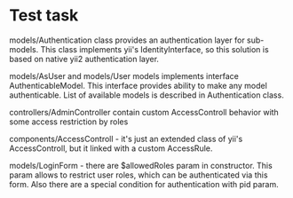 Test task
============================

models/Authentication class provides an authentication layer for sub-models. This class implements yii's IdentityInterface, so this solution is based on native yii2 authentication layer.

models/AsUser and models/User models implements interface AuthenticableModel. This interface provides ability to make any model authenticable. List of available models is described in Authentication class.

controllers/AdminController contain custom AccessControll behavior with some access restriction by roles

components/AccessControll - it's just an extended class of yii's AccessControll, but it linked with a custom AccessRule.

models/LoginForm - there are $allowedRoles param in constructor. This param allows to restrict user roles, which can be authenticated via this form. Also there are a special condition for authentication with pid param.
